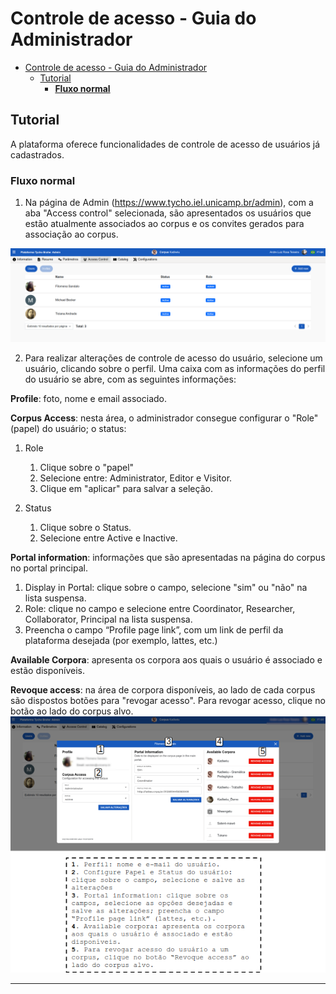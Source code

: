 
# Controle de acesso - Guia do Administrador

- [Controle de acesso - Guia do Administrador](#controle-de-acesso---guia-do-administrador)
  - [Tutorial](#tutorial)
    - [**Fluxo normal**](#fluxo-normal)

## Tutorial

A plataforma oferece funcionalidades de controle de acesso de usuários já cadastrados.

### **Fluxo normal**

1. Na página de Admin (https://www.tycho.iel.unicamp.br/admin), com a aba "Access control" selecionada, são apresentados os usuários que estão atualmente associados ao corpus e os convites gerados para associação ao corpus.

![](../images/pt_br/tycho_admin_22.png)

2. Para realizar alterações de controle de acesso do usuário, selecione um usuário, clicando sobre o perfil. Uma caixa com as informações do perfil do usuário se abre, com as seguintes informações:

**Profile**: foto, nome e email associado.

**Corpus Access**: nesta área, o administrador consegue configurar o "Role"(papel) do usuário; o status:

   1. Role
      1. Clique sobre o "papel"
      2. Selecione entre: Administrator, Editor e Visitor.
      3. Clique em "aplicar" para salvar a seleção.

   2. Status
      1. Clique sobre o Status.
      2. Selecione entre Active e Inactive.

**Portal information**: informações que são apresentadas na página do corpus no portal principal.

   1. Display in Portal: clique sobre o campo, selecione "sim" ou "não" na lista suspensa.
   2. Role: clique  no campo e selecione entre Coordinator, Researcher, Collaborator, Principal na lista suspensa.
   3. Preencha o campo “Profile page link”, com um link de perfil da plataforma desejada (por exemplo, lattes, etc.)

**Available Corpora**: apresenta os corpora aos quais o usuário é associado e estão disponíveis.

**Revoque access**: na área de corpora disponíveis, ao lado de cada corpus são dispostos botões para "revogar acesso". Para revogar acesso, clique no botão ao lado do corpus alvo.
![](../images/pt_br/admin_cadastro_2.png)

----
